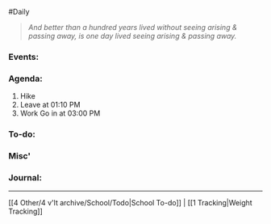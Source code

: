 #Daily
>*And better than a hundred years lived without seeing arising & passing away, is one day lived seeing arising & passing away.*
### Events:


### Agenda:
1. Hike
2. Leave at 01:10 PM
3. Work
	Go in at 03:00 PM

### To-do:


### Misc'


### Journal:


---
[[4 Other/4 v'lt archive/School/Todo|School To-do]] | [[1 Tracking|Weight Tracking]]